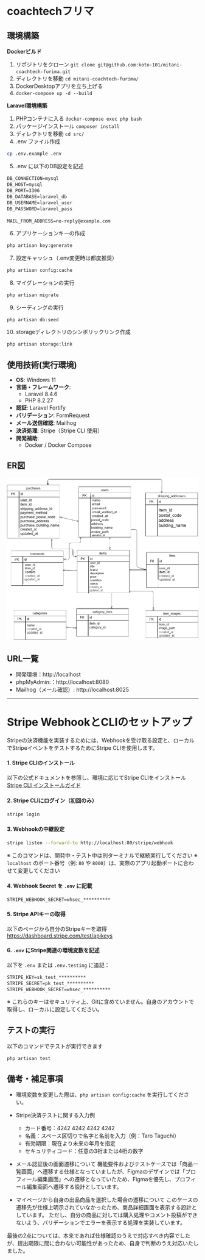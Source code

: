 # coachtechフリマ
## 環境構築
**Dockerビルド**
1. リポジトリをクローン
`git clone git@github.com:koto-101/mitani-coachtech-furima.git`
2. ディレクトリを移動
`cd mitani-coachtech-furima/`
2. DockerDesktopアプリを立ち上げる
3. `docker-compose up -d --build`

**Laravel環境構築**
1. PHPコンテナに入る
`docker-compose exec php bash`
2. パッケージインストール
`composer install`
3. ディレクトリを移動
`cd src/`
4. .env ファイル作成
```bash
cp .env.example .env
```
5. .env に以下のDB設定を記述
``` text
DB_CONNECTION=mysql
DB_HOST=mysql
DB_PORT=3306
DB_DATABASE=laravel_db
DB_USERNAME=laravel_user
DB_PASSWORD=laravel_pass

MAIL_FROM_ADDRESS=no-reply@example.com
```
6. アプリケーションキーの作成
``` bash
php artisan key:generate
```
7. 設定キャッシュ（.env変更時は都度推奨） 
``` bash 
php artisan config:cache
```
8. マイグレーションの実行
``` bash
php artisan migrate
```

9. シーディングの実行
``` bash
php artisan db:seed
```

10. storageディレクトリのシンボリックリンク作成 
``` bash
php artisan storage:link
```

## 使用技術(実行環境)
- **OS**: Windows 11
- **言語・フレームワーク**:
  - Laravel 8.4.6
  - PHP 8.2.27
- **認証**: Laravel Fortify
- **バリデーション**: FormRequest
- **メール送信確認**: Mailhog
- **決済処理**: Stripe（Stripe CLI 使用）
- **開発補助**:
  - Docker / Docker Compose


## ER図
![ER図](./index.png)

## URL一覧
- 開発環境：http://localhost
- phpMyAdmin:：http://localhost:8080
- Mailhog（メール確認）: http://localhost:8025

---

# Stripe WebhookとCLIのセットアップ

Stripeの決済機能を実装するためには、Webhookを受け取る設定と、ローカルでStripeイベントをテストするためにStripe CLIを使用します。

#### 1. Stripe CLIのインストール

以下の公式ドキュメントを参照し、環境に応じてStripe CLIをインストール  
[Stripe CLI インストールガイド](https://stripe.com/docs/stripe-cli#install)

#### 2. Stripe CLIにログイン（初回のみ）
```bash
stripe login
```

#### 3. Webhookの中継設定
```bash
stripe listen --forward-to http://localhost:80/stripe/webhook
```
※ このコマンドは、開発中・テスト中は別ターミナルで継続実行してください
※ `localhost` のポート番号（例: `80` や `8000`）は、実際のアプリ起動ポートに合わせて変更してください

#### 4. Webhook Secret を `.env` に記載
```env
STRIPE_WEBHOOK_SECRET=whsec_**********
```

####  5. Stripe APIキーの取得

以下のページから自分のStripeキーを取得  
https://dashboard.stripe.com/test/apikeys

#### 6. `.env` にStripe関連の環境変数を記述

以下を `.env` または `.env.testing` に追記：

```env
STRIPE_KEY=sk_test_**********
STRIPE_SECRET=pk_test_**********
STRIPE_WEBHOOK_SECRET=whsec_**********
```

※ これらのキーはセキュリティ上、Gitに含めていません。自身のアカウントで取得し、ローカルに設定してください。

## テストの実行

以下のコマンドでテストが実行できます

```bash
php artisan test
```

## 備考・補足事項

- 環境変数を変更した際は、`php artisan config:cache` を実行してください。
- Stripe決済テストに関する入力例
  - カード番号：4242 4242 4242 4242
  - 名義：スペース区切りで名字と名前を入力（例：Taro Taguchi）
  - 有効期限：現在より未来の年月を指定
  - セキュリティコード：任意の3桁または4桁の数字

- メール認証後の画面遷移について
機能要件およびテストケースでは「商品一覧画面」へ遷移する仕様となっていましたが、Figmaのデザインでは「プロフィール編集画面」への遷移となっていたため、Figmaを優先し、プロフィール編集画面へ遷移する設計としています。

- マイページから自身の出品商品を選択した場合の遷移について
このケースの遷移先が仕様上明示されていなかったため、商品詳細画面を表示する設計としています。
ただし、自分の商品に対しては購入処理やコメント投稿ができないよう、バリデーションでエラーを表示する処理を実装しています。

最後の2点については、本来であれば仕様確認のうえで対応すべき内容でしたが、提出期限に間に合わない可能性があったため、自身で判断のうえ対応いたしました。
